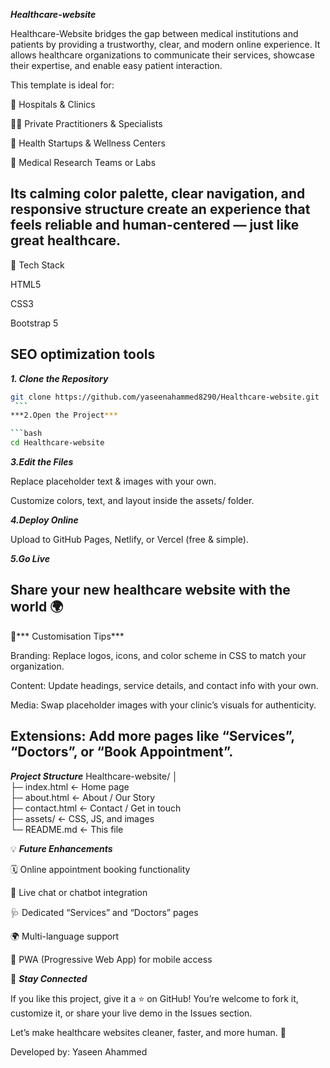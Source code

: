 ***Healthcare-website***

Healthcare-Website bridges the gap between medical institutions and patients by providing a trustworthy, clear, and modern online experience.
It allows healthcare organizations to communicate their services, showcase their expertise, and enable easy patient interaction.

This template is ideal for:

🏥 Hospitals & Clinics

👩‍⚕️ Private Practitioners & Specialists

💊 Health Startups & Wellness Centers

🧬 Medical Research Teams or Labs

Its calming color palette, clear navigation, and responsive structure create an experience that feels reliable and human-centered — just like great healthcare.
---
🔧 Tech Stack

HTML5

CSS3

Bootstrap 5



SEO optimization tools
---


***1. Clone the Repository***
   ```bash
   git clone https://github.com/yaseenahammed8290/Healthcare-website.git
    ```
***2.Open the Project***

```bash
cd Healthcare-website
```  

***3.Edit the Files***

Replace placeholder text & images with your own.

Customize colors, text, and layout inside the assets/ folder.

***4.Deploy Online***

Upload to GitHub Pages, Netlify, or Vercel (free & simple).

***5.Go Live***

 Share your new healthcare website with the world 🌍
---


🎨*** Customisation Tips***

Branding: Replace logos, icons, and color scheme in CSS to match your organization.

Content: Update headings, service details, and contact info with your own.

Media: Swap placeholder images with your clinic’s visuals for authenticity.

Extensions: Add more pages like “Services”, “Doctors”, or “Book Appointment”.
---

***Project Structure***
Healthcare-website/
│  
├─ index.html        ← Home page  
├─ about.html        ← About / Our Story  
├─ contact.html      ← Contact / Get in touch  
├─ assets/           ← CSS, JS, and images  
└─ README.md         ← This file  

💡 ***Future Enhancements***

🗓️ Online appointment booking functionality

💬 Live chat or chatbot integration

🩺 Dedicated “Services” and “Doctors” pages

🌍 Multi-language support

📱 PWA (Progressive Web App) for mobile access

📣 ***Stay Connected***

If you like this project, give it a ⭐ on GitHub!
You’re welcome to fork it, customize it, or share your live demo in the Issues section.

Let’s make healthcare websites cleaner, faster, and more human. 💙

Developed by: Yaseen Ahammed
